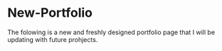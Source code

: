 # New-Portfolio

The folowing is a new and freshly designed portfolio page that I will be updating with future prohjects.
